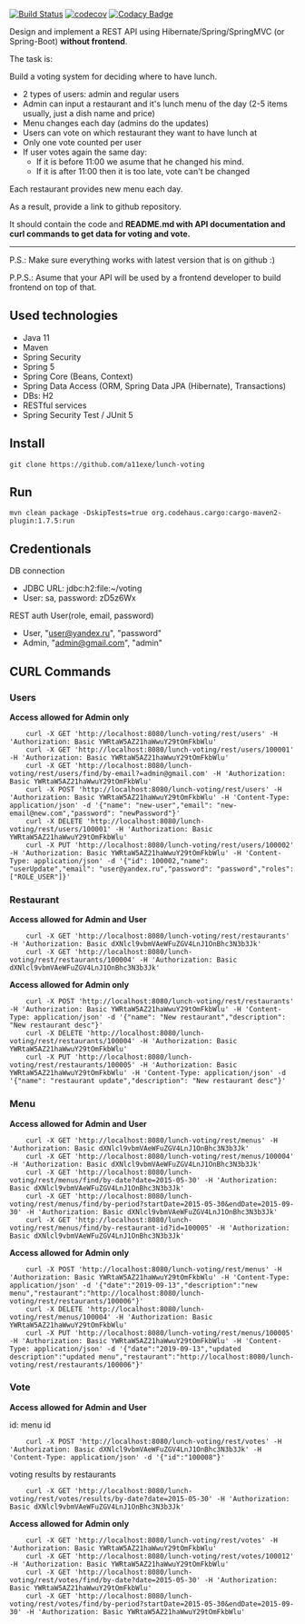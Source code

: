 [![Build Status](https://travis-ci.org/a11exe/lunch-voting.svg?branch=master)](https://travis-ci.org/a11exe/lunch-voting)
[![codecov](https://codecov.io/gh/a11exe/lunch-voting/branch/master/graph/badge.svg)](https://codecov.io/gh/a11exe/lunch-voting)
[![Codacy Badge](https://api.codacy.com/project/badge/Grade/58745f4f85674746838a857fdd7e2014)](https://www.codacy.com/manual/a11exe/lunch-voting?utm_source=github.com&amp;utm_medium=referral&amp;utm_content=a11exe/lunch-voting&amp;utm_campaign=Badge_Grade)

Design and implement a REST API using Hibernate/Spring/SpringMVC (or Spring-Boot) **without frontend**.

The task is:

Build a voting system for deciding where to have lunch.

 * 2 types of users: admin and regular users
 * Admin can input a restaurant and it's lunch menu of the day (2-5 items usually, just a dish name and price)
 * Menu changes each day (admins do the updates)
 * Users can vote on which restaurant they want to have lunch at
 * Only one vote counted per user
 * If user votes again the same day:
    - If it is before 11:00 we asume that he changed his mind.
    - If it is after 11:00 then it is too late, vote can't be changed

Each restaurant provides new menu each day.

As a result, provide a link to github repository.

It should contain the code and **README.md with API documentation and curl commands to get data for voting and vote.**

-----------------------------
P.S.: Make sure everything works with latest version that is on github :)

P.P.S.: Asume that your API will be used by a frontend developer to build frontend on top of that.

## Used technologies

+ Java 11
+ Maven
+ Spring Security
+ Spring 5
+ Spring Core (Beans, Context)
+ Spring Data Access (ORM, Spring Data JPA (Hibernate), Transactions)
+ DBs: H2
+ RESTful services
+ Spring Security Test / JUnit 5

## Install

    git clone https://github.com/a11exe/lunch-voting
    
## Run

    mvn clean package -DskipTests=true org.codehaus.cargo:cargo-maven2-plugin:1.7.5:run

## Credentionals
DB connection
+ JDBC URL: jdbc:h2:file:~/voting
+ User: sa, password: zD5z6Wx

REST auth User(role, email, password)
+ User, "user@yandex.ru", "password"
+ Admin, "admin@gmail.com", "admin"

## CURL Commands

### Users
**Access allowed for Admin only**

        curl -X GET 'http://localhost:8080/lunch-voting/rest/users' -H 'Authorization: Basic YWRtaW5AZ21haWwuY29tOmFkbWlu'
        curl -X GET 'http://localhost:8080/lunch-voting/rest/users/100001' -H 'Authorization: Basic YWRtaW5AZ21haWwuY29tOmFkbWlu'
        curl -X GET 'http://localhost:8080/lunch-voting/rest/users/find/by-email?=admin@gmail.com' -H 'Authorization: Basic YWRtaW5AZ21haWwuY29tOmFkbWlu'
        curl -X POST 'http://localhost:8080/lunch-voting/rest/users' -H 'Authorization: Basic YWRtaW5AZ21haWwuY29tOmFkbWlu' -H 'Content-Type: application/json' -d '{"name": "new-user","email": "new-email@new.com","password": "newPassword"}'
        curl -X DELETE 'http://localhost:8080/lunch-voting/rest/users/100001' -H 'Authorization: Basic YWRtaW5AZ21haWwuY29tOmFkbWlu'
        curl -X PUT 'http://localhost:8080/lunch-voting/rest/users/100002' -H 'Authorization: Basic YWRtaW5AZ21haWwuY29tOmFkbWlu' -H 'Content-Type: application/json' -d '{"id": 100002,"name": "userUpdate","email": "user@yandex.ru","password": "password","roles": ["ROLE_USER"]}'

### Restaurant
**Access allowed for Admin and User**
        
        curl -X GET 'http://localhost:8080/lunch-voting/rest/restaurants' -H 'Authorization: Basic dXNlcl9vbmVAeWFuZGV4LnJ1OnBhc3N3b3Jk'
        curl -X GET 'http://localhost:8080/lunch-voting/rest/restaurants/100004' -H 'Authorization: Basic dXNlcl9vbmVAeWFuZGV4LnJ1OnBhc3N3b3Jk'
**Access allowed for Admin only**

        curl -X POST 'http://localhost:8080/lunch-voting/rest/restaurants' -H 'Authorization: Basic YWRtaW5AZ21haWwuY29tOmFkbWlu' -H 'Content-Type: application/json' -d '{"name": "New restaurant","description": "New restaurant desc"}'
        curl -X DELETE 'http://localhost:8080/lunch-voting/rest/restaurants/100004' -H 'Authorization: Basic YWRtaW5AZ21haWwuY29tOmFkbWlu'
        curl -X PUT 'http://localhost:8080/lunch-voting/rest/restaurants/100005' -H 'Authorization: Basic YWRtaW5AZ21haWwuY29tOmFkbWlu' -H 'Content-Type: application/json' -d '{"name": "restaurant update","description": "New restaurant desc"}'
        
### Menu
**Access allowed for Admin and User**
        
        curl -X GET 'http://localhost:8080/lunch-voting/rest/menus' -H 'Authorization: Basic dXNlcl9vbmVAeWFuZGV4LnJ1OnBhc3N3b3Jk'
        curl -X GET 'http://localhost:8080/lunch-voting/rest/menus/100004' -H 'Authorization: Basic dXNlcl9vbmVAeWFuZGV4LnJ1OnBhc3N3b3Jk'
        curl -X GET 'http://localhost:8080/lunch-voting/rest/menus/find/by-date?date=2015-05-30' -H 'Authorization: Basic dXNlcl9vbmVAeWFuZGV4LnJ1OnBhc3N3b3Jk'
        curl -X GET 'http://localhost:8080/lunch-voting/rest/menus/find/by-period?startDate=2015-05-30&endDate=2015-09-30' -H 'Authorization: Basic dXNlcl9vbmVAeWFuZGV4LnJ1OnBhc3N3b3Jk'
        curl -X GET 'http://localhost:8080/lunch-voting/rest/menus/find/by-restaurant-id?id=100005' -H 'Authorization: Basic dXNlcl9vbmVAeWFuZGV4LnJ1OnBhc3N3b3Jk'
**Access allowed for Admin only**

        curl -X POST 'http://localhost:8080/lunch-voting/rest/menus' -H 'Authorization: Basic YWRtaW5AZ21haWwuY29tOmFkbWlu' -H 'Content-Type: application/json' -d '{"date":"2019-09-13","description":"new menu","restaurant":"http://localhost:8080/lunch-voting/rest/restaurants/100006"}'
        curl -X DELETE 'http://localhost:8080/lunch-voting/rest/menus/100004' -H 'Authorization: Basic YWRtaW5AZ21haWwuY29tOmFkbWlu'
        curl -X PUT 'http://localhost:8080/lunch-voting/rest/menus/100005' -H 'Authorization: Basic YWRtaW5AZ21haWwuY29tOmFkbWlu' -H 'Content-Type: application/json' -d '{"date":"2019-09-13","updated description":"updated menu","restaurant":"http://localhost:8080/lunch-voting/rest/restaurants/100006"}'

### Vote

**Access allowed for Admin and User**

id: menu id
        
        curl -X POST 'http://localhost:8080/lunch-voting/rest/votes' -H 'Authorization: Basic dXNlcl9vbmVAeWFuZGV4LnJ1OnBhc3N3b3Jk' -H 'Content-Type: application/json' -d '{"id":"100008"}'
        
voting results by restaurants 
        
        curl -X GET 'http://localhost:8080/lunch-voting/rest/votes/results/by-date?date=2015-05-30' -H 'Authorization: Basic dXNlcl9vbmVAeWFuZGV4LnJ1OnBhc3N3b3Jk'
        
**Access allowed for Admin only**

        curl -X GET 'http://localhost:8080/lunch-voting/rest/votes' -H 'Authorization: Basic YWRtaW5AZ21haWwuY29tOmFkbWlu'
        curl -X GET 'http://localhost:8080/lunch-voting/rest/votes/100012' -H 'Authorization: Basic YWRtaW5AZ21haWwuY29tOmFkbWlu'
        curl -X GET 'http://localhost:8080/lunch-voting/rest/votes/find/by-date?date=2015-05-30' -H 'Authorization: Basic YWRtaW5AZ21haWwuY29tOmFkbWlu'
        curl -X GET 'http://localhost:8080/lunch-voting/rest/votes/find/by-period?startDate=2015-05-30&endDate=2015-09-30' -H 'Authorization: Basic YWRtaW5AZ21haWwuY29tOmFkbWlu'        
